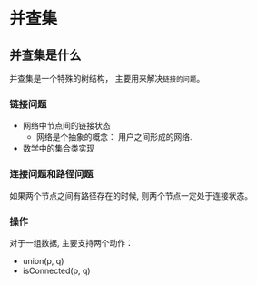 # 并查集

## 并查集是什么
并查集是一个特殊的树结构， 主要用来解决`链接的问题`。

### 链接问题
- 网络中节点间的链接状态
  - 网络是个抽象的概念： 用户之间形成的网络.
- 数学中的集合类实现

### 连接问题和路径问题
如果两个节点之间有路径存在的时候, 则两个节点一定处于连接状态。

### 操作
对于一组数据, 主要支持两个动作：
- union(p, q)
- isConnected(p, q)
